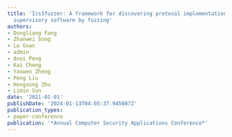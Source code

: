 ```yaml
---
title: 'Ics3fuzzer: A framework for discovering protocol implementation bugs in ics
  supervisory software by fuzzing'
authors:
- Dongliang Fang
- Zhanwei Song
- Le Guan
- admin
- Anni Peng
- Kai Cheng
- Yaowen Zheng
- Peng Liu
- Hongsong Zhu
- Limin Sun
date: '2021-01-01'
publishDate: '2024-01-13T04:05:37.945607Z'
publication_types:
- paper-conference
publication: '*Annual Computer Security Applications Conference*'
---
```

